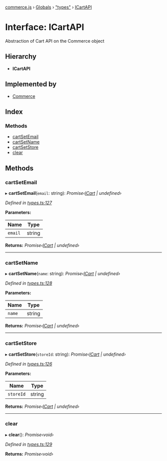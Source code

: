 [commerce.js](../README.md) › [Globals](../globals.md) › ["types"](../modules/_types_.md) › [ICartAPI](_types_.icartapi.md)

# Interface: ICartAPI

Abstraction of Cart API on the Commerce object

## Hierarchy

* **ICartAPI**

## Implemented by

* [Commerce](../classes/_commerce_.commerce.md)

## Index

### Methods

* [cartSetEmail](_types_.icartapi.md#cartsetemail)
* [cartSetName](_types_.icartapi.md#cartsetname)
* [cartSetStore](_types_.icartapi.md#cartsetstore)
* [clear](_types_.icartapi.md#clear)

## Methods

###  cartSetEmail

▸ **cartSetEmail**(`email`: string): *Promise‹[ICart](_types_.icart.md) | undefined›*

*Defined in [types.ts:127](https://github.com/shopjs/commerce.js/blob/eb9b867/src/types.ts#L127)*

**Parameters:**

Name | Type |
------ | ------ |
`email` | string |

**Returns:** *Promise‹[ICart](_types_.icart.md) | undefined›*

___

###  cartSetName

▸ **cartSetName**(`name`: string): *Promise‹[ICart](_types_.icart.md) | undefined›*

*Defined in [types.ts:128](https://github.com/shopjs/commerce.js/blob/eb9b867/src/types.ts#L128)*

**Parameters:**

Name | Type |
------ | ------ |
`name` | string |

**Returns:** *Promise‹[ICart](_types_.icart.md) | undefined›*

___

###  cartSetStore

▸ **cartSetStore**(`storeId`: string): *Promise‹[ICart](_types_.icart.md) | undefined›*

*Defined in [types.ts:126](https://github.com/shopjs/commerce.js/blob/eb9b867/src/types.ts#L126)*

**Parameters:**

Name | Type |
------ | ------ |
`storeId` | string |

**Returns:** *Promise‹[ICart](_types_.icart.md) | undefined›*

___

###  clear

▸ **clear**(): *Promise‹void›*

*Defined in [types.ts:129](https://github.com/shopjs/commerce.js/blob/eb9b867/src/types.ts#L129)*

**Returns:** *Promise‹void›*
